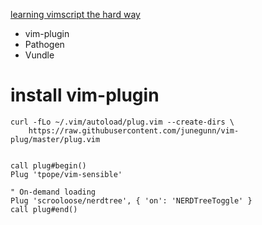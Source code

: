 [learning vimscript the hard way ](http://learnvimscriptthehardway.stevelosh.com/)


- vim-plugin
- Pathogen
- Vundle



# install vim-plugin
```
curl -fLo ~/.vim/autoload/plug.vim --create-dirs \
    https://raw.githubusercontent.com/junegunn/vim-plug/master/plug.vim
    
 
call plug#begin()
Plug 'tpope/vim-sensible'

" On-demand loading
Plug 'scrooloose/nerdtree', { 'on': 'NERDTreeToggle' }
call plug#end()

```


